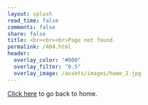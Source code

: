 ```yaml
---
layout: splash
read_time: false
comments: false
share: false
title: <br><br><br>Page not found.
permalink: /404.html
header:
  overlay_color: "#000"
  overlay_filter: "0.5"
  overlay_image: /assets/images/home_2.jpg
---
```


[Click here](/) to go back to home.


